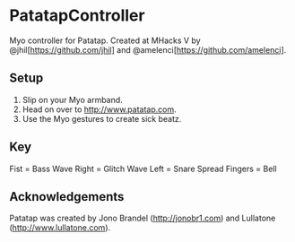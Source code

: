 # PatatapController
Myo controller for Patatap. Created at MHacks V by @jhil[https://github.com/jhil] and @amelenci[https://github.com/amelenci].

## Setup

1. Slip on your Myo armband.
2. Head on over to http://www.patatap.com.
3. Use the Myo gestures to create sick beatz.

## Key

Fist =            Bass
Wave Right =      Glitch
Wave Left =       Snare
Spread Fingers =  Bell
    

## Acknowledgements

Patatap was created by Jono Brandel (http://jonobr1.com) and Lullatone (http://www.lullatone.com).
